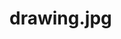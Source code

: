 # drawing.jpg
<!DOCTYPE html>
<html>
  <head>
    <script src="https://cdnjs.cloudflare.com/ajax/libs/p5.js/0.6.0/p5.min.js"></script>
    <script src="https://cdnjs.cloudflare.com/ajax/libs/p5.js/0.6.0/addons/p5.dom.min.js"></script>
    <script src="https://cdnjs.cloudflare.com/ajax/libs/p5.js/0.6.0/addons/p5.sound.min.js"></script>
    <link rel="stylesheet" type="text/css" href="style.css">
    <meta charset="utf-8" />

  </head>
  <body>
    <script src="sketch.js"></script>
  </body>
</html>
